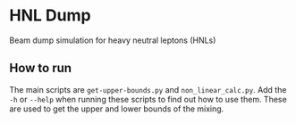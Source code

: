 # HNL Dump
Beam dump simulation for heavy neutral leptons (HNLs)

## How to run
The main scripts are `get-upper-bounds.py` and `non_linear_calc.py`. Add the `-h` or `--help` when running these scripts to find out how to use them.
These are used to get the upper and lower bounds of the mixing.

